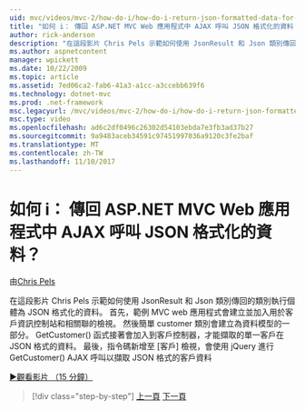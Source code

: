 ```yaml
---
uid: mvc/videos/mvc-2/how-do-i/how-do-i-return-json-formatted-data-for-an-ajax-call-in-an-aspnet-mvc-web-application
title: "如何 i： 傳回 ASP.NET MVC Web 應用程式中 AJAX 呼叫 JSON 格式化的資料？ | Microsoft Docs"
author: rick-anderson
description: "在這段影片 Chris Pels 示範如何使用 JsonResult 和 Json 類別傳回的類別執行個體為 JSON 格式化的資料。 第一個範例 MVC web 應用程式..."
ms.author: aspnetcontent
manager: wpickett
ms.date: 10/22/2009
ms.topic: article
ms.assetid: 7ed06ca2-fab6-41a3-a1cc-a3ccebb639f6
ms.technology: dotnet-mvc
ms.prod: .net-framework
msc.legacyurl: /mvc/videos/mvc-2/how-do-i/how-do-i-return-json-formatted-data-for-an-ajax-call-in-an-aspnet-mvc-web-application
msc.type: video
ms.openlocfilehash: ad6c2df0496c26302d54103ebda7e3fb3ad37b27
ms.sourcegitcommit: 9a9483aceb34591c97451997036a9120c3fe2baf
ms.translationtype: MT
ms.contentlocale: zh-TW
ms.lasthandoff: 11/10/2017
---
```

<a name="how-do-i-return-json-formatted-data-for-an-ajax-call-in-an-aspnet-mvc-web-application"></a>如何 i： 傳回 ASP.NET MVC Web 應用程式中 AJAX 呼叫 JSON 格式化的資料？
====================
由[Chris Pels](https://twitter.com/chrispels)

在這段影片 Chris Pels 示範如何使用 JsonResult 和 Json 類別傳回的類別執行個體為 JSON 格式化的資料。 首先，範例 MVC web 應用程式會建立並加入用於客戶資訊控制站和相關聯的檢視。 然後簡單 customer 類別會建立為資料模型的一部分。 GetCustomer() 函式接著會加入到客戶控制器，才能擷取的單一客戶在 JSON 格式的資料。 最後，指令碼新增至 [客戶] 檢視，會使用 jQuery 進行 GetCustomer() AJAX 呼叫以擷取 JSON 格式的客戶資料

[&#9654;觀看影片 （15 分鐘）](https://channel9.msdn.com/Blogs/ASP-NET-Site-Videos/how-do-i-return-json-formatted-data-for-an-ajax-call-in-an-aspnet-mvc-web-application)

>[!div class="step-by-step"]
[上一頁](aspnet-mvc-how-10-minute-technical-video-for-developers.md)
[下一頁](how-do-i-work-with-data-in-aspnet-mvc-partial-views.md)

